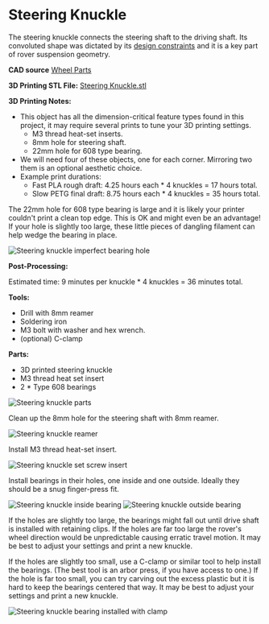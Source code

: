 # Steering Knuckle

The steering knuckle connects the steering shaft to the driving shaft. Its convoluted shape was dictated by its [design constraints](https://newscrewdriver.com/2018/05/16/sawppy-the-rovers-steering-knuckle/) and it is a key part of rover suspension geometry.

**CAD source** [Wheel Parts](https://cad.onshape.com/documents/43678ef564a43281c83e1aef/w/392bbf8745395bc24367a35c/e/97ee620b9a27889d24f20c4d)

**3D Printing STL File:** [Steering Knuckle.stl](../STL/Steering%20Knuckle.stl)

**3D Printing Notes:**

* This object has all the dimension-critical feature types found in this project, it may require several prints to tune your 3D printing settings.
  * M3 thread heat-set inserts.
  * 8mm hole for steering shaft.
  * 22mm hole for 608 type bearing.
* We will need four of these objects, one for each corner. Mirroring two them is an optional aesthetic choice.
* Example print durations:
  * Fast PLA rough draft: 4.25 hours each * 4 knuckles = 17 hours total.
  * Slow PETG final draft: 8.75 hours each * 4 knuckles = 35 hours total.

The 22mm hole for 608 type bearing is large and it is likely your printer couldn't print a clean top edge. This is OK and might even be an advantage! If your hole is slightly too large, these little pieces of dangling filament can help wedge the bearing in place.

![Steering knuckle imperfect bearing hole](images/SteeringKnuckle-Dangle.jpg)

**Post-Processing:**

Estimated time: 9 minutes per knuckle * 4 knuckles = 36 minutes total.

**Tools:**

* Drill with 8mm reamer
* Soldering iron
* M3 bolt with washer and hex wrench.
* (optional) C-clamp

**Parts:**

* 3D printed steering knuckle
* M3 thread heat set insert
* 2 * Type 608 bearings

![Steering knuckle parts](images/SteeringKnuckle-Parts.jpg)

Clean up the 8mm hole for the steering shaft with 8mm reamer.

![Steering knuckle reamer](images/SteeringKnuckle-Reamer.jpg)

Install M3 thread heat-set insert.

![Steering knuckle set screw insert](images/SteeringKnuckle-SetScrewInsert.jpg)

Install bearings in their holes, one inside and one outside. Ideally they should be a snug finger-press fit.

![Steering knuckle inside bearing](images/SteeringKnuckle-BearingInner.jpg)
![Steering knuckle outside bearing](images/SteeringKnuckle-BearingOuter.jpg)

If the holes are slightly too large, the bearings might fall out until drive shaft is installed with retaining clips. If the holes are far too large the rover's wheel direction would be unpredictable causing erratic travel motion. It may be best to adjust your settings and print a new knuckle.

If the holes are slightly too small, use a C-clamp or similar tool to help install the bearings. (The best tool is an arbor press, if you have access to one.) If the hole is far too small, you can try carving out the excess plastic but it is hard to keep the bearings centered that way. It may be best to adjust your settings and print a new knuckle.

![Steering knuckle bearing installed with clamp](images/SteeringKnuckle-BearingClamp.jpg)

